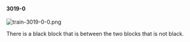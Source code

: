 #### 3019-0
![train-3019-0-0.png](https://github.com/lil-lab/nlvr/raw/master/nlvr/train/images/68/train-3019-0-0.png "train-3019-0-0.png")

There is a black block that is between the two blocks that  is not black.